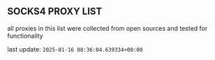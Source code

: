## SOCKS4 PROXY LIST

all proxies in this list were collected from open sources and tested for functionality

last update: `2025-01-16 08:36:04.639334+00:00`